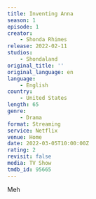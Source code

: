 ```yaml
---
title: Inventing Anna
season: 1
episode: 1
creator:
    - Shonda Rhimes
release: 2022-02-11
studios:
    - Shondaland
original_title: ''
original_language: en
language:
    - English
country:
    - United States
length: 65
genre:
    - Drama
format: Streaming
service: Netflix
venue: Home
date: 2022-03-05T10:00:00Z
rating: 2
revisit: false
media: TV Show
tmdb_id: 95665
---
```


Meh
